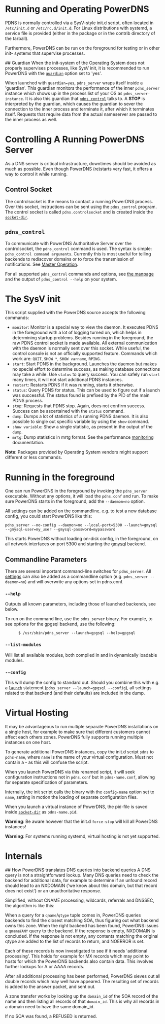 # Running and Operating PowerDNS
PDNS is normally controlled via a SysV-style init.d script, often located in
`/etc/init.d` or `/etc/rc.d/init.d`. For Linux distributions with systemd, a
service file is provided (either in the package or in the contrib directory of
the tarball).

Furthermore, PowerDNS can be run on the foreground for testing or in other init-
systems that supervise processes.

## Guardian
When the init-system of the Operating System does not properly supervises processes,
like SysV init, it is recommended to run PowerDNS with the [`guardian`](settings.md#guardian)
option set to 'yes'.

When launched with `guardian=yes`, `pdns_server` wraps itself inside a 'guardian'.
This guardian monitors the performance of the inner `pdns_server` instance which
shows up in the process list of your OS as `pdns_server-instance`. It is also
this guardian that [`pdns_control`](#pdns_control) talks to. A **STOP** is
interpreted by the guardian, which causes the guardian to sever the connection
to the inner process and terminate it, after which it terminates itself. Requests
that require data from the actual nameserver are passed to the inner process as well.

# Controlling A Running PowerDNS Server
As a DNS server is critical infrastructure, downtimes should be avoided as much
as possible. Even though PowerDNS (re)starts very fast, it offers a way to
control it while running.

## Control Socket
The controlsocket is the means to contact a running PowerDNS process. Over this
socket, instructions can be sent using the `pdns_control` program. The control
socket is called `pdns.controlsocket` and is created inside the [`socket-dir`](settings.md#socket-dir).

## `pdns_control`
To communicate with PowerDNS Authoritative Server over the controlsocket, the
`pdns_control` command is used. The syntax is simple: `pdns_control command arguments`.
Currently this is most useful for telling backends to rediscover domains or to
force the transmission of notifications. See [Master Operation](../authoritative/modes-of-operation.md#master-operation).

For all supported `pdns_control` commands and options, see [the manpage](../manpages/pdns_control.1)
and the output of `pdns_control --help` on your system.

# The SysV init
This script supplied with the PowerDNS source accepts the following commands:

* `monitor`: Monitor is a special way to view the daemon. It executes PDNS in the foreground with a lot of logging turned on, which helps in determining startup problems. Besides running in the foreground, the raw PDNS control socket is made available. All external communication with the daemon is normally sent over this socket. While useful, the control console is not an officially supported feature. Commands which work are: `QUIT`, `SHOW *`, `SHOW varname`, `RPING`.
* `start`: Start PDNS in the background. Launches the daemon but makes no special effort to determine success, as making database connections may take a while. Use `status` to query success. You can safely run `start` many times, it will not start additional PDNS instances.
* `restart`: Restarts PDNS if it was running, starts it otherwise.
* `status`: Query PDNS for status. This can be used to figure out if a launch was successful. The status found is prefixed by the PID of the main PDNS process.
* `stop`: Requests that PDNS stop. Again, does not confirm success. Success can be ascertained with the `status` command.
* `dump`: Dumps a lot of statistics of a running PDNS daemon. It is also possible to single out specific variable by using the `show` command.
* `show variable`: Show a single statistic, as present in the output of the `dump`.
* `mrtg`: Dump statistics in mrtg format. See the performance [monitoring](../common/logging.md#performance-monitoring) documentation.

**Note**: Packages provided by Operating System vendors might support different
or less commands.

# Running in the foreground
One can run PowerDNS in the foreground by invoking the `pdns_server` executable.
Without any options, it will load the `pdns.conf` and run. To make sure PowerDNS
starts in the foreground, add the `--daemon=no` option.

All [settings](settings.md) can be added on the commandline. e.g. to test a new
database config, you could start PowerDNS like this:

```
pdns_server --no-config --daemon=no --local-port=5300 --launch=gmysql --gmysql-user=my_user --gmysql-password=mypassword
```

This starts PowerDNS without loading on-disk config, in the foreground, on all
network interfaces on port 5300 and starting the [gmysql](backend-generic-mysql.md)
backend.

## Commandline Parameters
There are several important command-line switches for `pdns_server`. All [settings](settings.md)
can also be added as a commandline option (e.g. `pdns_server --daemon=no`) and
will overwrite any options set in pdns.conf.

### `--help`
Outputs all known parameters, including those of launched backends, see below.

To run on the command line, use the `pdns_server` binary. For example, to see
options for the gpgsql backend, use the following:

```
      $ /usr/sbin/pdns_server --launch=gpgsql --help=gpgsql
```

### `--list-modules`
Will list all available modules, both compiled in and in dynamically loadable modules.

### `--config`
This will dump the config to standard out. Should you combine this with e.g. a
[`launch`](settings.md#launch) statement (`pdns_server --launch=gpgsql --config`),
all settings related to that backend (and their defaults) are included in the dump.

# Virtual Hosting
It may be advantageous to run multiple separate PowerDNS installations on a
single host, for example to make sure that different customers cannot affect
each others zones. PowerDNS fully supports running multiple instances on one host.

To generate additional PowerDNS instances, copy the init.d script `pdns` to
`pdns-name`, where `name` is the name of your virtual configuration. Must not
contain a - as this will confuse the script.

When you launch PowerDNS via this renamed script, it will seek configuration
instructions not in `pdns.conf` but in `pdns-name.conf`, allowing for separate
specification of parameters.

Internally, the init script calls the binary with the
[`config-name`](settings.md#config-name) option set to `name`, setting in motion
the loading of separate configuration files.

When you launch a virtual instance of PowerDNS, the pid-file is saved inside
[`socket-dir`](settings.md#socket-dir) as `pdns-name.pid`.

**Warning**: Be aware however that the init.d `force-stop` will kill all
PowerDNS instances!

**Warning**: For systems running systemd, virtual hosting is not yet supported.

# Internals
## How PowerDNS translates DNS queries into backend queries
A DNS query is not a straightforward lookup. Many DNS queries need to check the
backend for additional data, for example to determine if an unfound record should
lead to an NXDOMAIN ('we know about this domain, but that record does not exist')
or an unauthoritative response.

Simplified, without CNAME processing, wildcards, referrals and DNSSEC, the
algorithm is like this:

When a query for a `qname`/`qtype` tuple comes in, PowerDNS queries backends to
find the closest matching SOA, thus figuring out what backend owns this zone.
When the right backend has been found, PowerDNS issues a `qname`/`ANY` query to
the backend. If the response is empty, NXDOMAIN is concluded. If the response is
not empty, any contents matching the original qtype are added to the list of
records to return, and NOERROR is set.

Each of these records is now investigated to see if it needs 'additional processing'.
This holds for example for MX records which may point to hosts for which the PowerDNS
backends also contain data. This involves further lookups for A or AAAA records.

After all additional processing has been performed, PowerDNS sieves out all
double records which may well have appeared. The resulting set of records is
added to the answer packet, and sent out.

A zone transfer works by looking up the `domain_id` of the SOA record of the
name and then listing all records of that `domain_id`. This is why all records
in a domain need to have the same domain\_id.

If no SOA was found, a REFUSED is returned.
